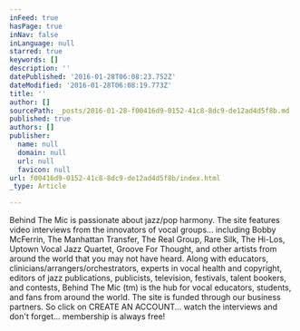 ```yaml
---
inFeed: true
hasPage: true
inNav: false
inLanguage: null
starred: true
keywords: []
description: ''
datePublished: '2016-01-28T06:08:23.752Z'
dateModified: '2016-01-28T06:08:19.773Z'
title: ''
author: []
sourcePath: _posts/2016-01-28-f00416d9-0152-41c8-8dc9-de12ad4d5f8b.md
published: true
authors: []
publisher:
  name: null
  domain: null
  url: null
  favicon: null
url: f00416d9-0152-41c8-8dc9-de12ad4d5f8b/index.html
_type: Article

---
```

Behind The Mic is passionate about jazz/pop harmony. The site features video interviews from the innovators of vocal groups... including Bobby McFerrin, The Manhattan Transfer, The Real Group, Rare Silk, The Hi-Los, Uptown Vocal Jazz Quartet, Groove For Thought, and other artists from around the world that you may not have heard.
Along with educators, clinicians/arrangers/orchestrators, experts in vocal health and copyright, editors of jazz publications, publicists, television, festivals, talent bookers, and contests, Behind The Mic (tm) is the hub for vocal educators, students, and fans from around the world. The site is funded through our business partners. So click on CREATE AN ACCOUNT... watch the interviews and don't forget... membership is always free!